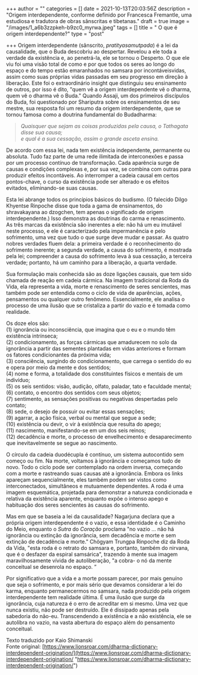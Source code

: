 +++
author = ""
categories = []
date = 2021-10-13T20:03:56Z
description = "Origem interdependente, conforme definido por Francesca Fremantle, uma estudiosa e tradutora de obras sânscritas e tibetanas."
draft = true
image = "/images/1_a6b3zzpkeh-b9zc0_myrwa.jpeg"
tags = []
title = " O que é origem interdependente?"
type = "post"

+++
Origem interdependente (sânscrito, _pratityasamutpada_) é a lei da causalidade, que o Buda descobriu ao despertar. Revelou a ele toda a verdade da existência e, ao penetrá-la, ele se tornou o Desperto. O que ele viu foi uma visão total de como e por que todos os seres ao longo do espaço e do tempo estão emaranhados no samsara por incontáveis ​​vidas, assim como suas próprias vidas passadas em seu progresso em direção à liberação. Este foi o extraordinário insight que distinguiu seu ensinamento de outros, por isso é dito, "quem vê a origem interdependente vê o dharma, quem vê o dharma vê o Buda." Quando Assaji, um dos primeiros discípulos do Buda, foi questionado por Shariputra sobre os ensinamentos de seu mestre, sua resposta foi um resumo da origem interdependente, que se tornou famosa como a doutrina fundamental do Budadharma:

> _Quaisquer que sejam as coisas produzidas pela causa, o Tathagata disse sua causa;  
> e qual é a sua cessação, assim o grande asceta ensina._

De acordo com essa lei, nada tem existência independente, permanente ou absoluta. Tudo faz parte de uma rede ilimitada de interconexões e passa por um processo contínuo de transformação. Cada aparência surge de causas e condições complexas e, por sua vez, se combina com outras para produzir efeitos incontáveis. Ao interromper a cadeia causal em certos pontos-chave, o curso da existência pode ser alterado e os efeitos evitados, eliminando-se suas causas.

Esta lei abrange todos os princípios básicos do budismo. (O falecido Dilgo Khyentse Rinpoche disse que toda a gama de ensinamentos, do shravakayana ao dzogchen, tem apenas o significado de origem interdependente.) Isso demonstra as doutrinas do carma e renascimento. As três marcas da existência são inerentes a ele: não há um eu imutável neste processo, e ele é caracterizado pela impermanência e pelo sofrimento, uma vez que tudo o que surge deve mudar e passar. As quatro nobres verdades fluem dela: a primeira verdade é o reconhecimento do sofrimento inerente; a segunda verdade, a causa do sofrimento, é mostrada pela lei; compreender a causa do sofrimento leva à sua cessação, a terceira verdade; portanto, há um caminho para a liberação, a quarta verdade.

Sua formulação mais conhecida são as doze ligações causais, que tem sido chamada de reação em cadeia cármica. Na imagem tradicional da Roda da Vida, ela representa a vida, morte e renascimento de seres sencientes, mas também pode ser entendida como o ciclo de vida de aparências, ações, pensamentos ou qualquer outro fenômeno. Essencialmente, ele analisa o processo de uma ilusão que se cristaliza a partir do vazio e é tomada como realidade.

Os doze elos são:  
(1) ignorância ou inconsciência, que imagina que o eu e o mundo têm existência intrínseca;  
(2) condicionamento, as forças cármicas que amadurecem no solo da ignorância a partir das sementes plantadas em vidas anteriores e formam os fatores condicionantes da próxima vida;  
(3) consciência, surgindo do condicionamento, que carrega o sentido do eu e opera por meio da mente e dos sentidos;  
(4) nome e forma, a totalidade dos constituintes físicos e mentais de um indivíduo;  
(5) os seis sentidos: visão, audição, olfato, paladar, tato e faculdade mental;  
(6) contato, o encontro dos sentidos com seus objetos;  
(7) sentimento, as sensações positivas ou negativas despertadas pelo contato;  
(8) sede, o desejo de possuir ou evitar essas sensações;  
(9) agarrar, a ação física, verbal ou mental que segue a sede;  
(10) existência ou devir, o vir à existência que resulta do apego;  
(11) nascimento, manifestando-se em um dos seis reinos;  
(12) decadência e morte, o processo de envelhecimento e desaparecimento que inevitavelmente se segue ao nascimento.

O círculo da cadeia duodécupla é contínuo, um sistema autocontido sem começo ou fim. Na morte, voltamos à ignorância e começamos tudo de novo. Todo o ciclo pode ser contemplado na ordem inversa, começando com a morte e rastreando suas causas até a ignorância. Embora os links apareçam sequencialmente, eles também podem ser vistos como interconectados, simultâneos e mutuamente dependentes. A roda é uma imagem esquemática, projetada para demonstrar a natureza condicionada e relativa da existência aparente, enquanto expõe o intenso apego e habituação dos seres sencientes às causas do sofrimento.  
  
Mas em que se baseia a lei da causalidade? Nagarjuna declara que a própria origem interdependente é o vazio, e essa identidade é o Caminho do Meio, enquanto o _Sutra_ do _Coração_ proclama "no vazio ... não há ignorância ou extinção da ignorância, sem decadência e morte e sem extinção de decadência e morte." Chögyam Trungpa Rinpoche diz da Roda da Vida, "esta roda é o retrato do samsara e, portanto, também do nirvana, que é o desfazer da espiral samsárica", trazendo à mente sua imagem maravilhosamente vívida de autoliberação, "a cobra- o nó da mente conceitual se desenrola no espaço. ”

Por significativo que a vida e a morte possam parecer, por mais genuíno que seja o sofrimento, e por mais sério que devamos considerar a lei do karma, enquanto permanecermos no samsara, nada produzido pela origem interdependente tem realidade última. É uma ilusão que surge da ignorância, cuja natureza é o erro de acreditar em si mesmo. Uma vez que nunca existiu, não pode ser destruído. Ele é dissipado apenas pela sabedoria do não-eu. Transcendendo a existência e a não existência, ele se autolibra no vazio, na vasta abertura do espaço além do pensamento conceitual.  
  
  
Texto traduzido por Kaio Shimanski   
Fonte original: [https://www.lionsroar.com/dharma-dictionary-interdependent-origination/](https://www.lionsroar.com/dharma-dictionary-interdependent-origination/ "https://www.lionsroar.com/dharma-dictionary-interdependent-origination/")